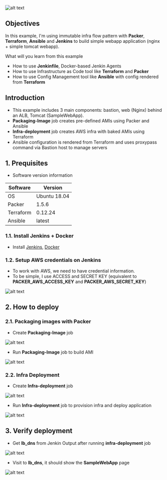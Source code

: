![alt text](https://github.com/hoabka/immutable-infra/blob/main/res/vm-based-flow.JPG)

## Objectives
 In this example, I'm using immutable infra flow pattern with **Packer**, **Terraform**, **Ansible** and **Jenkins** to build simple webapp application (nginx + simple tomcat webapp).

 What will you learn from this example
- How to use **Jenkinfile**, Docker-based Jenkin Agents
- How to use Infrastructure as Code tool like **Terraform** and **Packer**
- How to use Config Management tool like **Ansible** with config rendered from **Terraform**

## Introduction
- This example includes 3 main components: bastion, web (Nginx) behind an ALB, Tomcat (SampleWebApp).
- **Packaging-Image** job creates pre-defined AMIs using Packer and Ansible
- **Infra-deployment** job creates AWS infra with baked AMIs using Terraform
- Ansible configuration is rendered from Terraform and uses proxypass command via Bastion host to manage servers

## 1. Prequisites
- Software version information

| Software| Version  |
|--|--|
| OS |Ubuntu 18.04  |
| Packer |1.5.6  |
| Terraform |0.12.24  |
| Ansible|latest  |

### 1.1. Install Jenkins + Docker
- Install [Jenkins](https://www.jenkins.io/doc/book/installing/linux/), [Docker](https://docs.docker.com/engine/install/ubuntu/)

### 1.2. Setup AWS credentials on Jenkins
- To work with AWS, we need to have credential information.
- To be simple, I use ACCESS  and SECRET KEY (equivalent to **PACKER_AWS_ACCESS_KEY** and **PACKER_AWS_SECRET_KEY**) 

![alt text](https://github.com/hoabka/immutable-infra/blob/main/res/jenkins-credential.JPG)

## 2. How to deploy
### 2.1. Packaging images with Packer
- Create  **Packaging-Image** job

![alt text](https://github.com/hoabka/immutable-infra/blob/main/res/packaging-image.JPG)

- Run **Packaging-Image** job to build AMI

![alt text](https://github.com/hoabka/immutable-infra/blob/main/res/packaging-image-build.JPG)

### 2.2. Infra Deployment
- Create  **Infra-deployment** job

![alt text](https://github.com/hoabka/immutable-infra/blob/main/res/infra-deployment.JPG)

- Run **Infra-deployment** job to provision infra and deploy application

![alt text](https://github.com/hoabka/immutable-infra/blob/main/res/infra-deployment-build.JPG)


## 3. Verify deployment
- Get **lb_dns** from Jenkin Output after running **infra-deployment** job

![alt text](https://github.com/hoabka/immutable-infra/blob/main/res/alb-domain-output.JPG)


- Visit to **lb_dns**, it should show the **SampleWebApp** page

![alt text](https://github.com/hoabka/immutable-infra/blob/main/res/sample-webapp-page.JPG)


